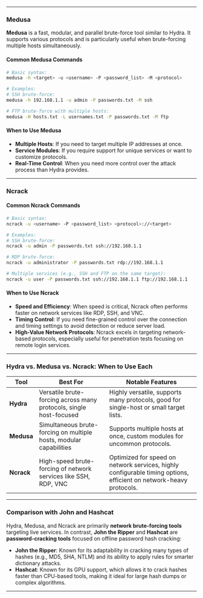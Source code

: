 
---

### **Medusa**

**Medusa** is a fast, modular, and parallel brute-force tool similar to Hydra. It supports various protocols and is particularly useful when brute-forcing multiple hosts simultaneously.
#### Common Medusa Commands
```bash
# Basic syntax:
medusa -h <target> -u <username> -P <password_list> -M <protocol>

# Examples:
# SSH brute-force:
medusa -h 192.168.1.1 -u admin -P passwords.txt -M ssh

# FTP brute-force with multiple hosts:
medusa -H hosts.txt -L usernames.txt -P passwords.txt -M ftp
```

#### When to Use Medusa
- **Multiple Hosts**: If you need to target multiple IP addresses at once.
- **Service Modules**: If you require support for unique services or want to customize protocols.
- **Real-Time Control**: When you need more control over the attack process than Hydra provides.

---

### **Ncrack**

#### Common Ncrack Commands
```bash
# Basic syntax:
ncrack -u <username> -P <password_list> <protocol>://<target>

# Examples:
# SSH brute-force:
ncrack -u admin -P passwords.txt ssh://192.168.1.1

# RDP brute-force:
ncrack -u administrator -P passwords.txt rdp://192.168.1.1

# Multiple services (e.g., SSH and FTP on the same target):
ncrack -u user -P passwords.txt ssh://192.168.1.1 ftp://192.168.1.1
```

#### When to Use Ncrack
- **Speed and Efficiency**: When speed is critical, Ncrack often performs faster on network services like RDP, SSH, and VNC.
- **Timing Control**: If you need fine-grained control over the connection and timing settings to avoid detection or reduce server load.
- **High-Value Network Protocols**: Ncrack excels in targeting network-based protocols, especially useful for penetration tests focusing on remote login services.

---

### **Hydra vs. Medusa vs. Ncrack: When to Use Each**

| **Tool**   | **Best For**                                                        | **Notable Features**                                                                                                 |
|------------|---------------------------------------------------------------------|----------------------------------------------------------------------------------------------------------------------|
| **Hydra**  | Versatile brute-forcing across many protocols, single host-focused  | Highly versatile, supports many protocols, good for single-host or small target lists.                               |
| **Medusa** | Simultaneous brute-forcing on multiple hosts, modular capabilities  | Supports multiple hosts at once, custom modules for uncommon protocols.                                              |
| **Ncrack** | High-speed brute-forcing of network services like SSH, RDP, VNC     | Optimized for speed on network services, highly configurable timing options, efficient on network-heavy protocols.    |

---

### **Comparison with John and Hashcat**

Hydra, Medusa, and Ncrack are primarily **network brute-forcing tools** targeting live services. In contrast, **John the Ripper** and **Hashcat** are **password-cracking tools** focused on offline password hash cracking:

- **John the Ripper**: Known for its adaptability in cracking many types of hashes (e.g., MD5, SHA, NTLM) and its ability to apply rules for smarter dictionary attacks.
- **Hashcat**: Known for its GPU support, which allows it to crack hashes faster than CPU-based tools, making it ideal for large hash dumps or complex algorithms.

---

